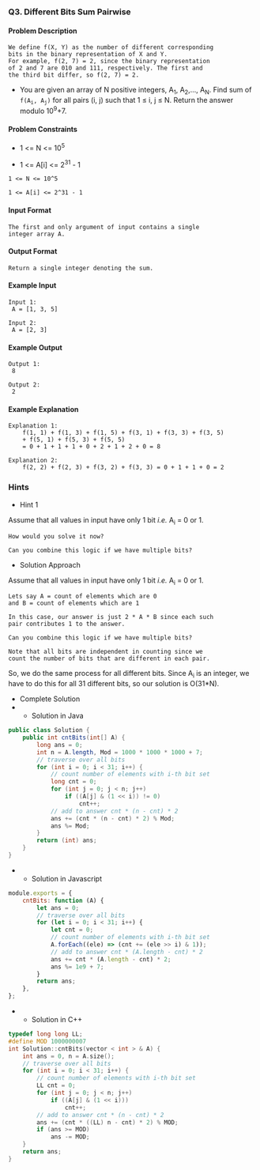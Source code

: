 ### Q3. Different Bits Sum Pairwise
#### Problem Description
```text
We define f(X, Y) as the number of different corresponding 
bits in the binary representation of X and Y.
For example, f(2, 7) = 2, since the binary representation 
of 2 and 7 are 010 and 111, respectively. The first and 
the third bit differ, so f(2, 7) = 2.
```
* <p>You are given an array of N positive integers, A<sub>1</sub>, 
    A<sub>2</sub>,..., A<sub>N</sub>. Find sum of 
    <code>f(A<sub>i</sub>, A<sub>j</sub>)</code> for all 
    pairs (i, j) such that 1 ≤ i, j ≤ N. Return the answer 
    modulo 10<sup>9</sup>+7.</p>

#### Problem Constraints
* <p>1 &lt;= N &lt;= 10<sup>5</sup></p>
* <p>1 &lt;= A[i] &lt;= 2<sup>31</sup> - 1</p>
```text
1 <= N <= 10^5

1 <= A[i] <= 2^31 - 1
```
#### Input Format
```text
The first and only argument of input contains a single 
integer array A.
```
#### Output Format
```text
Return a single integer denoting the sum.
```
#### Example Input
```text
Input 1:
 A = [1, 3, 5]

Input 2:
 A = [2, 3]
```
#### Example Output
```text
Output 1:
 8

Output 2:
 2
```
#### Example Explanation
```text
Explanation 1:
    f(1, 1) + f(1, 3) + f(1, 5) + f(3, 1) + f(3, 3) + f(3, 5) 
    + f(5, 1) + f(5, 3) + f(5, 5) 
    = 0 + 1 + 1 + 1 + 0 + 2 + 1 + 2 + 0 = 8

Explanation 2:
    f(2, 2) + f(2, 3) + f(3, 2) + f(3, 3) = 0 + 1 + 1 + 0 = 2
```
### Hints
* Hint 1

<p>Assume that all values in input have 
only 1 bit <em>i.e.</em> A<sub>i</sub> = 0 or 1.</p>

```text
How would you solve it now?

Can you combine this logic if we have multiple bits?
```
* Solution Approach

<p>Assume that all values in input have 
only 1 bit <em>i.e.</em> A<sub>i</sub> = 0 or 1.</p>

```text
Lets say A = count of elements which are 0
and B = count of elements which are 1

In this case, our answer is just 2 * A * B since each such 
pair contributes 1 to the answer.

Can you combine this logic if we have multiple bits?

Note that all bits are independent in counting since we 
count the number of bits that are different in each pair.
```

<p> So, we do the same process for all different bits. Since A<sub>i</sub> is an integer, we have to do this for all 31 different bits, so our solution is O(31*N).</p>

* Complete Solution
* * Solution in Java
```java
public class Solution {
    public int cntBits(int[] A) {
        long ans = 0;
        int n = A.length, Mod = 1000 * 1000 * 1000 + 7;
        // traverse over all bits
        for (int i = 0; i < 31; i++) {
            // count number of elements with i-th bit set
            long cnt = 0;
            for (int j = 0; j < n; j++)
                if ((A[j] & (1 << i)) != 0) 
                    cnt++;
            // add to answer cnt * (n - cnt) * 2
            ans += (cnt * (n - cnt) * 2) % Mod;
            ans %= Mod;
        }
        return (int) ans;
    }
}
```
* * Solution in Javascript
```javascript
module.exports = {
    cntBits: function (A) {
        let ans = 0;
        // traverse over all bits
        for (let i = 0; i < 31; i++) {
            let cnt = 0;
            // count number of elements with i-th bit set
            A.forEach((ele) => (cnt += (ele >> i) & 1));
            // add to answer cnt * (A.length - cnt) * 2
            ans += cnt * (A.length - cnt) * 2;
            ans %= 1e9 + 7;
        }
        return ans;
    },
};
```
* * Solution in C++
```cpp
typedef long long LL;
#define MOD 1000000007
int Solution::cntBits(vector < int > & A) {
    int ans = 0, n = A.size();
    // traverse over all bits
    for (int i = 0; i < 31; i++) {
        // count number of elements with i-th bit set
        LL cnt = 0;
        for (int j = 0; j < n; j++)
            if ((A[j] & (1 << i))) 
                cnt++;
        // add to answer cnt * (n - cnt) * 2
        ans += (cnt * ((LL) n - cnt) * 2) % MOD;
        if (ans >= MOD) 
            ans -= MOD;
    }
    return ans;
}
```

